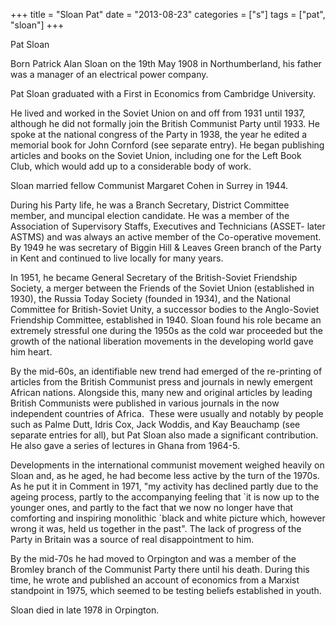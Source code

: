 +++
title = "Sloan Pat"
date = "2013-08-23"
categories = ["s"]
tags = ["pat", "sloan"]
+++

Pat Sloan 

Born Patrick Alan Sloan on the 19th May 1908 in Northumberland, his father was a manager of an electrical power company.

Pat Sloan graduated with a First in Economics from Cambridge University.

He lived and worked in the Soviet Union on and off from 1931 until 1937, although he did not formally join the British Communist Party until 1933. He spoke at the national congress of the Party in 1938, the year he edited a memorial book for John Cornford (see separate entry). He began publishing articles and books on the Soviet Union, including one for the Left Book Club, which would add up to a considerable body of work.

Sloan married fellow Communist Margaret Cohen in Surrey in 1944.

During his Party life, he was a Branch Secretary, District Committee member, and muncipal election candidate. He was a member of the Association of Supervisory Staffs, Executives and Technicians (ASSET- later ASTMS) and was always an active member of the Co-operative movement. By 1949 he was secretary of Biggin Hill & Leaves Green branch of the Party in Kent and continued to live locally for many years.

In 1951, he became General Secretary of the British-Soviet Friendship Society, a merger between the Friends of the Soviet Union (established in 1930), the Russia Today Society (founded in 1934), and the National Committee for British-Soviet Unity, a successor bodies to the Anglo-Soviet Friendship Committee, established in 1940. Sloan found his role became an extremely stressful one during the 1950s as the cold war proceeded but the growth of the national liberation movements in the developing world gave him heart.

By the mid-60s, an identifiable new trend had emerged of the re-printing of articles from the British Communist press and journals in newly emergent African nations. Alongside this, many new and original articles by leading British Communists were published in various journals in the now independent countries of Africa.  These were usually and notably by people such as Palme Dutt, Idris Cox, Jack Woddis, and Kay Beauchamp (see separate entries for all), but Pat Sloan also made a significant contribution. He also gave a series of lectures in Ghana from 1964-5.

Developments in the international communist movement weighed heavily on Sloan and, as he aged, he had become less active by the turn of the 1970s.  As he put it in Comment in 1971, "my activity has declined partly due to the ageing process, partly to the accompanying feeling that \`it is now up to the younger ones, and partly to the fact that we now no longer have that comforting and inspiring monolithic \`black and white picture which, however wrong it was, held us together in the past". The lack of progress of the Party in Britain was a source of real disappointment to him.

By the mid-70s he had moved to Orpington and was a member of the Bromley branch of the Communist Party there until his death. During this time, he wrote and published an account of economics from a Marxist standpoint in 1975, which seemed to be testing beliefs established in youth.

Sloan died in late 1978 in Orpington.
